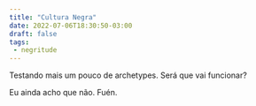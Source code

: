 ```yaml
---
title: "Cultura Negra"
date: 2022-07-06T18:30:50-03:00
draft: false
tags:
 - negritude
---
```


Testando mais um pouco de archetypes.
Será que vai funcionar?

Eu ainda acho que não. Fuén.
